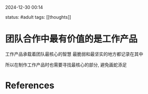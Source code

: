 2024-12-30    00:14

status: #adult 
tags: [[thoughts]]


# 团队合作中最有价值的是工作产品

工作产品承载着团队最核心的智慧
最脆弱和最坚实的地方都记录在其中

所以在制作工作产品时也需要寻找最核心的部分, 避免画蛇添足





# References
